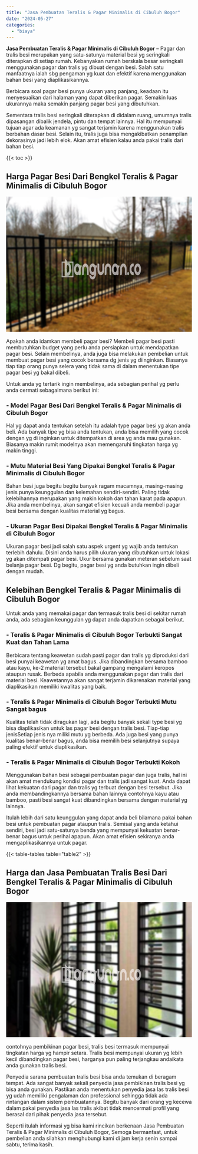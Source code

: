 ```yaml
---
title: "Jasa Pembuatan Teralis & Pagar Minimalis di Cibuluh Bogor"
date: "2024-05-27"
categories: 
  - "biaya"
---
```


**Jasa Pembuatan Teralis & Pagar Minimalis di Cibuluh Bogor** – Pagar dan tralis besi merupakan yang satu-satunya material besi yg seringkali diterapkan di setiap rumah. Kebanyakan rumah berskala besar seringkali menggunakan pagar dan tralis yg dibuat dengan besi. Salah satu manfaatnya ialah sbg pengaman yg kuat dan efektif karena menggunakan bahan besi yang diaplikasikannya.

Berbicara soal pagar besi punya ukuran yang panjang, keadaan itu menyesuaikan dari halaman yang dapat diberikan pagar. Semakin luas ukurannya maka semakin panjang pagar besi yang dibutuhkan.

Sementara tralis besi seringkali diterapkan di didalam ruang, umumnya tralis dipasangan dibalik jendela, pintu dan tempat lainnya. Hal itu mempunyai tujuan agar ada keamanan yg sangat terjamin karena menggunakan tralis berbahan dasar besi. Selain itu, tralis juga bisa mengakibatkan penampilan dekorasinya jadi lebih elok. Akan amat efisien kalau anda pakai tralis dari bahan besi.

{{< toc >}}

## Harga Pagar Besi Dari Bengkel Teralis & Pagar Minimalis di Cibuluh Bogor

![Jasa Pembuatan Teralis & Pagar Minimalis di Cibuluh Bogor](/images/pagar-minimalis-murah-20.png)

Apakah anda idamkan membeli pagar besi? Membeli pagar besi pasti membutuhkan budget yang perlu anda persiapkan untuk mendapatkan pagar besi. Selain membelinya, anda juga bisa melakukan pembelian untuk membuat pagar besi yang cocok bersama dg jenis yg diinginkan. Biasanya tiap tiap orang punya selera yang tidak sama di dalam menentukan tipe pagar besi yg bakal dibeli.

Untuk anda yg tertarik ingin membelinya, ada sebagian perihal yg perlu anda cermati sebagaimana berikut ini:
### \- Model Pagar Besi Dari Bengkel Teralis & Pagar Minimalis di Cibuluh Bogor

Hal yg dapat anda tentukan setelah itu adalah type pagar besi yg akan anda beli. Ada banyak tipe yg bisa anda tentukan, anda bisa memilih yang cocok dengan yg di inginkan untuk ditempatkan di area yg anda mau gunakan. Biasanya makin rumit modelnya akan memengaruhi tingkatan harga yg makin tinggi.

### \- Mutu Material Besi Yang Dipakai Bengkel Teralis & Pagar Minimalis di Cibuluh Bogor

Bahan besi juga begitu begitu banyak ragam macamnya, masing-masing jenis punya keunggulan dan kelemahan sendiri-sendiri. Paling tidak kelebihannya merupakan yang makin kokoh dan tahan karat pada apapun. Jika anda membelinya, akan sangat efisien kecuali anda membeli pagar besi bersama dengan kualitas material yg bagus.

### \- Ukuran Pagar Besi Dipakai Bengkel Teralis & Pagar Minimalis di Cibuluh Bogor

Ukuran pagar besi jadi salah satu aspek urgent yg wajib anda tentukan terlebih dahulu. Disini anda harus pilih ukuran yang dibutuhkan untuk lokasi yg akan ditempati pagar besi. Ukur bersama gunakan meteran sebelum saat belanja pagar besi. Dg begitu, pagar besi yg anda butuhkan ingin dibeli dengan mudah.

## Kelebihan Bengkel Teralis & Pagar Minimalis di Cibuluh Bogor

Untuk anda yang memakai pagar dan termasuk tralis besi di sekitar rumah anda, ada sebagian keunggulan yg dapat anda dapatkan sebagai berikut.

### \- Teralis & Pagar Minimalis di Cibuluh Bogor Terbukti Sangat Kuat dan Tahan Lama

Berbicara tentang keawetan sudah pasti pagar dan tralis yg diproduksi dari besi punyai keawetan yg amat bagus. Jika dibandingkan bersama bamboo atau kayu, ke-2 material tersebut bakal gampang mengalami keropos ataupun rusak. Berbeda apabila anda menggunakan pagar dan tralis dari material besi. Keawetannya akan sangat terjamin dikarenakan material yang diaplikasikan memiliki kwalitas yang baik.

### \- Teralis & Pagar Minimalis di Cibuluh Bogor Terbukti Mutu Sangat bagus

Kualitas telah tidak diragukan lagi, ada begitu banyak sekali type besi yg bisa diaplikasikan untuk las pagar besi dengan tralis besi. Tiap-tiap jenisSetiap jenis nya miliki mutu yg berbeda. Ada juga besi yang punya kualitas benar-benar bagus, anda bisa memilih besi selanjutnya supaya paling efektif untuk diaplikasikan.

### \- Teralis & Pagar Minimalis di Cibuluh Bogor Terbukti Kokoh

Menggunakan bahan besi sebagai pembuatan pagar dan juga tralis, hal ini akan amat mendukung kondisi pagar dan tralis jadi sangat kuat. Anda dapat lihat kekuatan dari pagar dan tralis yg terbuat dengan besi tersebut. Jika anda membandingkannya bersama bahan lainnya contohnya kayu atau bamboo, pasti besi sangat kuat dibandingkan bersama dengan material yg lainnya.

Itulah lebih dari satu keunggulan yang dapat anda beli bilamana pakai bahan besi untuk pembuatan pagar ataupun tralis. Semisal yang anda ketahui sendiri, besi jadi satu-satunya benda yang mempunyai kekuatan benar-benar bagus untuk perihal apapun. Akan amat efisien sekiranya anda mengaplikasikannya untuk pagar.

{{< table-tables table="table2" >}}

## Harga dan Jasa Pembuatan Tralis Besi Dari Bengkel Teralis & Pagar Minimalis di Cibuluh Bogor

![Jasa Pembuatan Teralis & Pagar Minimalis di Cibuluh Bogor](/images/teralis-minimalis-murah-24.png)

contohnya pembikinan pagar besi, tralis besi termasuk mempunyai tingkatan harga yg hampir setara. Tralis besi mempunyai ukuran yg lebih kecil dibandingkan pagar besi, harganya pun paling terjangkau andaikata anda gunakan tralis besi.

Penyedia sarana pembuatan tralis besi bisa anda temukan di beragam tempat. Ada sangat banyak sekali penyedia jasa pembikinan tralis besi yg bisa anda gunakan. Pastikan anda menentukan penyedia jasa las tralis besi yg udah memiliki pengalaman dan professional sehingga tidak ada rintangan dalam sistem pembuatannya. Begitu banyak dari orang yg kecewa dalam pakai penyedia jasa las tralis akibat tidak mencermati profil yang berasal dari pihak penyedia jasa tersebut.

Seperti itulah informasi yg bisa kami rincikan berkenaan Jasa Pembuatan Teralis & Pagar Minimalis di Cibuluh Bogor, Semoga bermanfaat, untuk pembelian anda silahkan menghubungi kami di jam kerja senin sampai sabtu, terima kasih.
